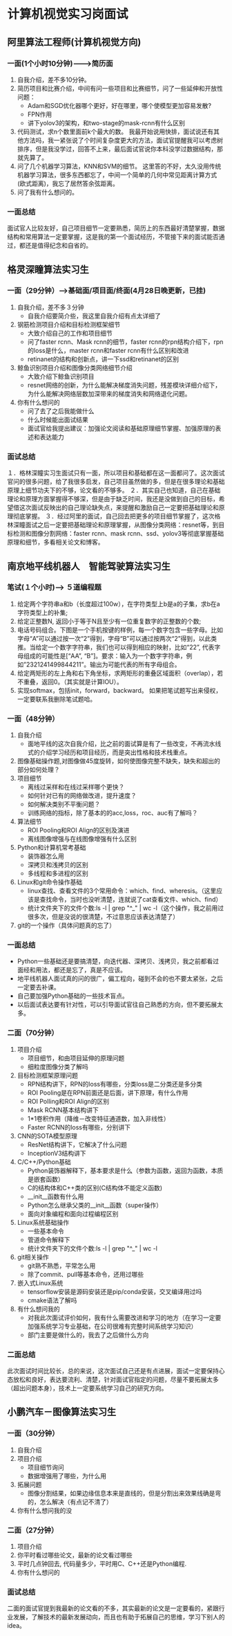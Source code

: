 # 计算机视觉实习岗面试

## 阿里算法工程师(计算机视觉方向)
### 一面(1个小时10分钟)--->简历面
1. 自我介绍，差不多10分钟。
2. 简历项目和比赛介绍，中间有问一些项目和比赛细节，问了一些延伸和开放性问题：
    * Adam和SGD优化器哪个更好，好在哪里，哪个使模型更加容易发散?
    * FPN作用
    * 讲下yolov3的架构，和two-stage的mask-rcnn有什么区别
3. 代码测试，求n个数里面前k个最大的数。 我最开始说用快排，面试说还有其他方法吗，我一紧张说了个时间复杂度更大的方法，面试官提醒我可以考虑树排序，但是我没学过，回答不上来，最后面试官说你本科没学过数据结构，那就先算了。
4. 问了几个机器学习算法，KNN和SVM的细节。 这里答的不好，太久没用传统机器学习算法，很多东西都忘了，中间一个简单的几何中常见距离计算方式(欧式距离)，我忘了居然答余弦距离。
5. 问了我有什么想问的。
### 一面总结
面试官人比较友好，自己项目细节一定要熟悉，简历上的东西最好清楚掌握，数据结构和常用算法一定要掌握，这是我的第一个面试经历，不管接下来的面试能否通过，都还是值得纪念和自省的。

## 格灵深瞳算法实习生
### 一面（29分钟）-->基础面/项目面/终面(4月28日晚更新，已挂)
1. 自我介绍，差不多３分钟
    * 自我介绍要简介些，我这里自我介绍有点太详细了
2. 钢筋检测项目介绍和目标检测框架细节
    * 大致介绍自己的工作和项目细节
    * 问了faster rcnn、Mask rcnn的细节，faster rcnn的rpn结构介绍下，rpn的loss是什么，master rcnn和faster rcnn有什么区别和改进
    * retinanet的结构和创新点，讲一下ssd和retinanet的区别
3. 鲸鱼识别项目介绍和图像分类网络细节介绍
    * 大致介绍下鲸鱼识别项目
    * resnet网络的创新，为什么能解决梯度消失问题，残差模块详细介绍下，为什么能解决网络层数加深带来的梯度消失和网络退化问题。
4. 你有什么想问的
    * 问了去了之后我能做什么
    * 什么时候能出面试结果
    * 面试官给我提出建议：加强论文阅读和基础原理细节掌握、加强原理的表述和表达能力
### 面试总结
１．格林深瞳实习生面试只有一面，所以项目和基础都在这一面都问了。这次面试官问的很多问题，给了我很多启发，自己项目虽然做的多，但是在很多理论和基础原理上细节功夫下的不够，论文看的不够多。
２．其实自己也知道，自己在基础理论和原理方面掌握得不够深，但是由于缺乏时间，我还是没做到自己的目标，希望借这次面试反映出的自己理论缺失点，来提醒和激励自己一定要把基础理论和原理彻底掌握。
３．经过阿里的面试，自己回去把更多的项目细节掌握了，这次格林深瞳面试之后一定要把基础理论和原理掌握，从图像分类网络：resnet等，到目标检测和图像分割网络：faster rcnn、mask rcnn、ssd、yolov3等彻底掌握基础原理和细节，多看相关论文和博客。

## 南京地平线机器人　智能驾驶算法实习生
### 笔试(１个小时)--> ５道编程题
1. 给定两个字符串a和b（长度超过100w），在字符类型上b是a的子集，求b在a字符类型上的补集;
2. 给定正整数N, 返回小于等于N且至少有一位重复数字的正整数的个数;
3. 电话号码组合。下图是一个手机按键的样例，每一个数字包含一些字母。比如字母“A”可以通过按一次“2”得到，字母“B”可以通过按两次“2”得到，以此类推。当给定一个数字字符串，我们也可以得到相应的映射，比如“22”, 代表字母组成的可能性是[“AA”, “B”]。要求：输入为一个数字字符串，例如”2321241499844211”。输出为可能代表的所有字母组合。
4. 给定两矩形的左上角和右下角坐标，求两矩形的重叠区域面积（overlap），若不重叠，返回0。（其实就是计算IOU）。
5. 实现softmax，包括init，forward，backward。
如果把笔试题写出来侵权，一定要联系我删除笔试题哈。

### 一面（48分钟）
1. 自我介绍
    * 面地平线的这次自我介绍，比之前的面试算是有了一些改变，不再流水线式的介绍学习经历和项目经历，而是突出性格和技术栈重点。
2. 图像基础操作题,对图像做45度旋转，如何使图像完整不缺失，缺失和超出的部分如何处理？
3. 项目细节
    * 离线过采样和在线过采样哪个更快？
    * 如何针对已有的网络做改进，提升速度？
    * 如何解决类别不平衡问题？
    * 训练网络的指标，除了基本的的acc,loss，roc、auc有了解吗？
4. 算法细节
    * ROI Pooling和ROI Align的区别及演进
    * 离线图像增强与在线图像增强有什么区别
5. Python和计算机常考基础
    * 装饰器怎么用
    * 深拷贝和浅拷贝的区别
    * 多线程和多进程的区别
6. Linux和git命令操作基础
    * linux查找、查看文件的3个常用命令：which、find、wheresis。（这里应该是查找命令，当时也没听清楚，连就说了cat查看文件、which、find）
    * 统计文件夹下的文件个数:ls -l | grep "^_" | wc -l（这个操作，我之前用过很多次，但是没说的很清楚，不过意思应该表达清楚了）
7. git的一个操作（具体问题真的忘了）
### 一面总结
* Python一些基础还是要搞清楚，向迭代器、深拷贝、浅拷贝，我之前都看过面经和用法，都还是忘了，真是不应该。
* 地平线机器人面试真的问的很广，偏工程向，碰到不会的也不要太紧张，之后一定要去补课。
* 自己要加强Python基础的一些技术盲点。
* 以后面试表达要有针对性，可以引导面试官往自己熟悉的方向，但不要拓展太多。

### 二面（70分钟）
1. 项目介绍
    * 项目细节，和由项目延伸的原理问题
    * 细粒度图像分类了解吗
2. 目标检测框架原理问题
    * RPN结构讲下，RPN的loss有哪些，分类loss是二分类还是多分类
    * ROI Pooling是在RPN前面还是后面，讲下原理，有什么作用
    * ROI Polling和ROI Align的区别
    * Mask RCNN基本结构讲下
    * 1*1卷积作用（降维－改变特征通道数，加入非线性）
    * Faster RCNN的loss有哪些，分别讲下
3. CNN的SOTA模型原理
    * ResNet结构讲下，它解决了什么问题
    * InceptionV3结构讲下
4. C/C++/Python基础
    * Python装饰器解释下，基本要求是什么（参数为函数，返回为函数，本质是嵌套函数）
    * C的结构体和C++类的区别(C结构体不能定义函数)
    * __init__函数有什么用
    * Python怎么继承父类的__init__函数（super操作）
    * 面向对象编程和面向过程编程区别
5. Linux系统基础操作
    * 一些基本命令
    * 管道命令解释下
    * 统计文件夹下的文件个数:ls -l | grep "^_" | wc -l
6. git相关操作
    * git熟不熟悉，平常怎么用
    * 除了commit、pull等基本命令，还用过哪些
7. 嵌入式Linux系统
    * tensorflow安装是源码安装还是pip/conda安装，交叉编译用过吗
    * cmake语法了解吗
8. 有什么想问我的
    * 对我此次面试评价如何，我有什么需要改进和学习的地方（在学习一定要加强系统学习专业基础，在公司很难有完整时间系统学习知识）
    * 部门主要是做什么的，我去了之后做什么方向

### 二面总结
此次面试时间比较长，总的来说，这次面试自己还是有点进展，面试一定要保持心态放松和良好，表达要流利、清楚，针对面试官指定的问题，尽量不要拓展太多（超出问题本身），技术上一定要系统学习自己的研究方向。

## 小鹏汽车－图像算法实习生
### 一面（30分钟）
1. 自我介绍
2. 项目介绍
    * 项目细节询问
    * 数据增强用了哪些，为什么用
3. 拓展问题
    * 图像分割结果，如果边缘信息本来是直线的，但是分割出来效果线确是弯的，怎么解决（有点记不清了）
4. 你有什么想问我的没
### 二面（27分钟）
1. 项目介绍
2. 你平时看过哪些论文，最新的论文看过哪些
3. 平时几点钟回去, 代码量多少，平时用C、C++还是Python编程.
4. 你有什么想问的
### 面试总结
二面的面试官提到我最新的论文看的不多，其实最新的论文是一定要看的，紧跟行业发展，了解技术的最新发展动向，而且也有助于拓展自己的思维，学习下别人的idea。

